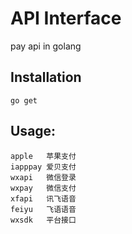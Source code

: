# API Interface

pay api in golang

## Installation

```
go get
```

## Usage:

```
apple   苹果支付
iapppay 爱贝支付
wxapi   微信登录
wxpay   微信支付
xfapi   讯飞语音
feiyu   飞语语音
wxsdk   平台接口
```
